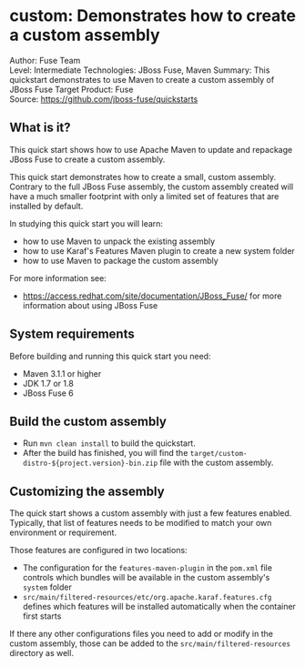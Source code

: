 custom: Demonstrates how to create a custom assembly
====================================================
Author: Fuse Team  
Level: Intermediate
Technologies: JBoss Fuse, Maven
Summary: This quickstart demonstrates to use Maven to create a custom assembly of JBoss Fuse
Target Product: Fuse  
Source: <https://github.com/jboss-fuse/quickstarts>  



What is it?
-----------

This quick start shows how to use Apache Maven to update and repackage JBoss Fuse to create a custom assembly.

This quick start demonstrates how to create a small, custom assembly. Contrary to the full JBoss Fuse assembly, the custom assembly created will have a much smaller footprint with only a
limited set of features that are installed by default.

In studying this quick start you will learn:

* how to use Maven to unpack the existing assembly
* how to use Karaf's Features Maven plugin to create a new system folder
* how to use Maven to package the custom assembly

For more information see:

* https://access.redhat.com/site/documentation/JBoss_Fuse/ for more information about using JBoss Fuse

System requirements
-------------------

Before building and running this quick start you need:

* Maven 3.1.1 or higher
* JDK 1.7 or 1.8
* JBoss Fuse 6

Build the custom assembly
-------------------------

* Run `mvn clean install` to build the quickstart.
* After the build has finished, you will find the `target/custom-distro-${project.version}-bin.zip` file with the custom assembly.

Customizing the assembly
------------------------

The quick start shows a custom assembly with just a few features enabled. Typically, that list of features needs to be modified to match
your own environment or requirement.

Those features are configured in two locations:
* The configuration for the `features-maven-plugin` in the `pom.xml` file controls which bundles will be available in the custom assembly's `system` folder
* `src/main/filtered-resources/etc/org.apache.karaf.features.cfg` defines which features will be installed automatically when the container first starts

If there any other configurations files you need to add or modify in the custom assembly, those can be added to the `src/main/filtered-resources` directory as well.

